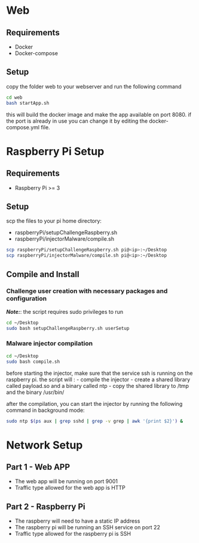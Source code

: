 # Web

## Requirements
- Docker
- Docker-compose

## Setup
copy the folder web to your webserver and run the following command

```bash
cd web
bash startApp.sh
```
this will build the docker image and make the app available on port 8080.
if the port is already in use you can change it by editing the docker-compose.yml file.



# Raspberry Pi Setup

## Requirements 
- Raspberry Pi >= 3 



## Setup 
scp the files to your pi home directory:

- raspberryPi/setupChallengeRaspberry.sh
- raspberryPi/injectorMalware/compile.sh

```bash
scp raspberryPi/setupChallengeRaspberry.sh pi@<ip>:~/Desktop
scp raspberryPi/injectorMalware/compile.sh pi@<ip>:~/Desktop
```

## Compile and Install

### Challenge user creation with necessary packages and configuration
***Note:***: the script requires sudo privileges to run

```bash
cd ~/Desktop
sudo bash setupChallengeRaspberry.sh userSetup
```

### Malware injector compilation

```bash
cd ~/Desktop
sudo bash compile.sh
```
before starting the injector, make sure that the service ssh is running on the raspberry pi.
the script will :
    - compile the injector
    - create a shared library called payload.so and a binary called ntp 
    - copy the shared library to /tmp and the binary /usr/bin/  

after the compilation, you can start the injector by running the following command in background mode: 

```bash
sudo ntp $(ps aux | grep sshd | grep -v grep | awk '{print $2}') &
```


# Network Setup
## Part 1 - Web APP
- The web app will be running on port 9001
- Traffic type allowed for the web app is HTTP 

## Part 2 - Raspberry Pi
- The raspberry will need to have a static IP address
- The raspberry pi will be running an SSH service on port 22
- Traffic type allowed for the raspberry pi is SSH

